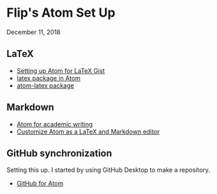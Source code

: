 # Flip's Atom Set Up
December 11, 2018

## LaTeX

* [Setting up Atom for LaTeX Gist](https://gist.github.com/Aerijo/5b9522530715e5be6e89fc012e9a72a8)
* [latex package in Atom](https://atom.io/packages/latex)
* [atom-latex package](https://atom.io/packages/atom-latex)


## Markdown

* [Atom for academic writing](https://discuss.atom.io/t/using-atom-for-academic-writing/19222)
* [Customize Atom as a LaTeX and Markdown editor](http://yangjl.com/en/codes/2016/09/09/atom)


## GitHub synchronization

Setting this up. I started by using GitHub Desktop to make a repository.

* [GitHub for Atom](https://github.atom.io)
